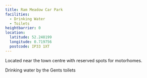 ```yaml
---
title: Ram Meadow Car Park
facilities:
  - Drinking Water
  - Toilets
heightbarrier: 0
location:
  latitude: 52.248199
  longitude: 0.719756
  postcode: IP33 1XT
---
```


Located near the town centre with reserved spots for motorhomes.

Drinking water by the Gents toilets


